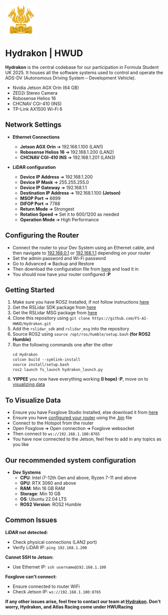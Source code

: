 <div style="display: flex; align-items: center;">
  <img src="images/HydrakonNoBGOrche.png" alt="Hydrakon Logo" width="100" />
</div>

# Hydrakon | HWUD
**Hydrakon** is the central codebase for our participation in Formula Student UK 2025. It houses all the software systems used to control and operate the ADS-DV (Autonomous Driving System – Development Vehicle).
- Nvidia Jetson AGX Orin (64 GB)
- ZED2i Stereo Camera
- Robosense Helios 16
- CHCNAV CGI-410 (INS)
- TP-Link AX1500 Wi-Fi 6

## Network Settings
- **Ethernet Connections**
  - **Jetson AGX Orin** ➔ 192.168.1.100 (LAN1)
  - **Robosense Helios 16** ➔ 192.168.1.200 (LAN2)
  - **CHCNAV CGI-410 INS** ➔ 192.168.1.201 (LAN3)

- **LiDAR configuration**
  - **Device IP Address** ➔ 192.168.1.200
  - **Device IP Mask** ➔ 255.255.255.0
  - **Device IP Gateway** ➔ 192.168.1.1
  - **Destination IP Address** ➔ 192.168.1.100 **(Jetson)**
  - **MSOP Port** ➔ 6699
  - **DIFOP Port** ➔ 7788
  - **Return Mode** ➔ Strongest
  - **Rotation Speed** ➔ Set it to 600/1200 as needed
  - **Operation Mode** ➔ High Performance

## Configuring the Router
- Connect the router to your Dev System using an Ethernet cable, and then navigate to [192.168.0.1](http://192.168.0.1) or [192.168.1.1](http://192.168.1.1) depending on your router
- Set the admin password and Wi-Fi password
- Go to Advanced ➔ Backup and Restore
- Then download the configuration file from [here](/TPLinkConfig.bin) and load it in
- You should now have your router configured **:P**

## Getting Started
1. Make sure you have ROS2 Installed, if not follow instructions [here](https://docs.ros.org/en/humble/Installation/Ubuntu-Install-Debs.html)
2. Get the RSLidar SDK package from [here](https://github.com/RoboSense-LiDAR/rslidar_sdk)
3. Get the RSLidar MSG package from [here](https://github.com/RoboSense-LiDAR/rslidar_msg)
4. Clone this repository using `git clone https://github.com/FS-AI-HWUD/Hydrakon.git`
5. Add the `rslidar_sdk` and  `rslidar_msg` into the repository
6. Source ROS2 using `source /opt/ros/humble/setup.bash` **(for ROS2 Humble)**
7. Run the following commands one after the other
    ```shell
    cd Hydrakon
    colcon build --symlink-install
    source install/setup.bash
    ros2 launch fs_launch hydrakon_launch.py
    ```
8. **YIPPEE** you now have everything working **(I hope) :P**, move on to [visualizing data](#to-visualize-data)

## To Visualize Data
- Ensure you have Foxglove Studio Installed, else download it from [here](https://foxglove.dev/download)
- Ensure you have [configured your router](#configuring-the-router) using the [.bin](/TPLinkConfig.bin) file
- Connect to the Hotspot from the router
- Open Foxglove ➔ Open connection ➔ Foxglove websocket
- Then connect to `ws://192.168.1.100:8765`
- You have now connected to the Jetson, feel free to add in any topics as you like


## Our recommended system configuration
- **Dev Systems**
  - **CPU**: Intel i7-12th Gen and above, Ryzen 7-11 and above
  - **GPU**: RTX 3060 and above
  - **RAM**: Min 16 GB RAM
  - **Storage**: Min 10 GB
  - **OS**: Ubuntu 22.04 LTS
  - **ROS2 Version**: ROS2 Humble

## Common Issues

**LiDAR not detected:**
- Check physical connections (LAN2 port)
- Verify LiDAR IP: `ping 192.168.1.200`

**Cannot SSH to Jetson:**
- Use Ethernet IP: `ssh username@192.168.1.100`

**Foxglove can't connect:**
- Ensure connected to router WiFi
- Check Jetson IP: `ws://192.168.1.100:8765`

**If any other issues arise, feel free to contact our team at [Hydrakon](https://www.instagram.com/atlasracingfs/). Don't worry, Hydrakon, and Atlas Racing come under HWURacing**